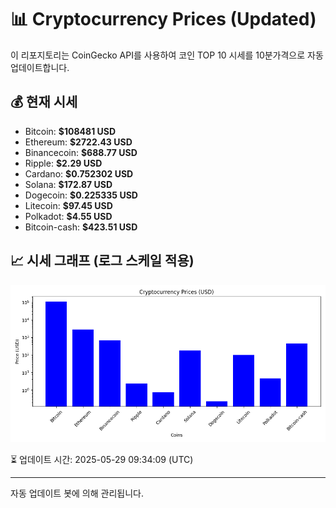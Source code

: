 
# 📊 Cryptocurrency Prices (Updated)

이 리포지토리는 CoinGecko API를 사용하여 코인 TOP 10 시세를 10분가격으로 자동 업데이트합니다.

## 💰 현재 시세
- Bitcoin: **$108481 USD**
- Ethereum: **$2722.43 USD**
- Binancecoin: **$688.77 USD**
- Ripple: **$2.29 USD**
- Cardano: **$0.752302 USD**
- Solana: **$172.87 USD**
- Dogecoin: **$0.225335 USD**
- Litecoin: **$97.45 USD**
- Polkadot: **$4.55 USD**
- Bitcoin-cash: **$423.51 USD**

## 📈 시세 그래프 (로그 스케일 적용)
![Crypto Prices](crypto_prices.png)

⏳ 업데이트 시간: 2025-05-29 09:34:09 (UTC)

---
자동 업데이트 봇에 의해 관리됩니다.
